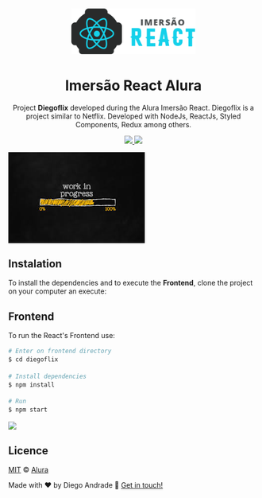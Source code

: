 <h1 align="center">
    <img alt="Imersão React Alura" title="#ImersaoReact" src="src/assets/logoImersao.svg" width="250px" />
</h1>
<h1 align="center">Imersão React Alura</h1>
<p align="center">Project <strong>Diegoflix</strong> developed during the Alura Imersão React.
    Diegoflix is a project similar to Netflix. Developed with NodeJs, ReactJs, Styled Components, Redux among others.
</p>

<p align="center">
  <a aria-label="NodeJs version" href="https://github.com/nodejs/node/blob/master/doc/changelogs/CHANGELOG_V12.md#12.14.1">
    <img src="https://img.shields.io/badge/node.js@lts-12.14.1-informational?logo=Node.JS"></img>
  </a>
  <a aria-label="ReactJs version" href="https://github.com/facebook/react/blob/master/CHANGELOG.md#16120-november-14-2019">
    <img src="https://img.shields.io/badge/react-16.12.0-informational?logo=react"></img>
  </a>
  
  <img src="src/assets/construcao.png" align="center"></img>
</p>

## Instalation
To install the dependencies and to execute the **Frontend**, clone the project on your computer an execute:

## Frontend

To run the React's Frontend use:
```bash
# Enter on frontend directory
$ cd diegoflix

# Install dependencies
$ npm install

# Run
$ npm start
```
<img align="center" src="web/src/assets/frontend.gif" width="600px"></img>


## Licence

[MIT](./LICENSE) &copy; [Alura](https://www.alura.com.br/)

Made with ♥ by Diego Andrade :wave: [Get in touch!](https://www.linkedin.com/in/diego-rodrigo-de-andrade-98a0271a0/)
